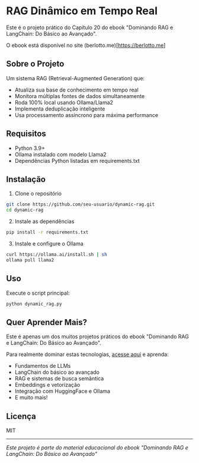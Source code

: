 # RAG Dinâmico em Tempo Real

Este é o projeto prático do Capítulo 20 do ebook "Dominando RAG e LangChain: Do Básico ao Avançado". 

O ebook está disponível no site (berlotto.me)[https://berlotto.me]

## Sobre o Projeto

Um sistema RAG (Retrieval-Augmented Generation) que:
- Atualiza sua base de conhecimento em tempo real
- Monitora múltiplas fontes de dados simultaneamente
- Roda 100% local usando Ollama/Llama2
- Implementa deduplicação inteligente
- Usa processamento assíncrono para máxima performance

## Requisitos

- Python 3.9+
- Ollama instalado com modelo Llama2
- Dependências Python listadas em requirements.txt

## Instalação

1. Clone o repositório
```bash
git clone https://github.com/seu-usuario/dynamic-rag.git
cd dynamic-rag
```

2. Instale as dependências
```bash
pip install -r requirements.txt
```

3. Instale e configure o Ollama
```bash
curl https://ollama.ai/install.sh | sh
ollama pull llama2
```

## Uso

Execute o script principal:
```bash
python dynamic_rag.py
```

## Quer Aprender Mais?

Este é apenas um dos muitos projetos práticos do ebook "Dominando RAG e LangChain: Do Básico ao Avançado". 

Para realmente dominar estas tecnologias, [acesse aqui](URL_DO_EBOOK) e aprenda:
- Fundamentos de LLMs
- LangChain do básico ao avançado
- RAG e sistemas de busca semântica
- Embeddings e vetorização
- Integração com HuggingFace e Ollama
- E muito mais!

## Licença

MIT

---
*Este projeto é parte do material educacional do ebook "Dominando RAG e LangChain: Do Básico ao Avançado"*